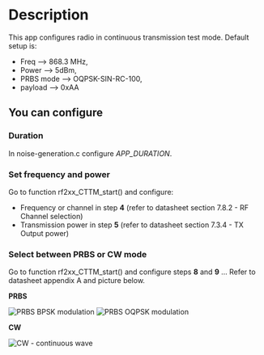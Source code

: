 # Description

This app configures radio in continuous transmission test mode.
Default setup is:

* Freq --> 868.3 MHz,
* Power --> 5dBm,
* PRBS mode --> OQPSK-SIN-RC-100,
* payload --> 0xAA

## You can configure

### Duration

In noise-generation.c configure *APP_DURATION*.

### Set frequency and power

Go to function rf2xx_CTTM_start() and configure:

* Frequency or channel in step **4** (refer to datasheet section 7.8.2 - RF Channel selection)
* Transmission power in step **5** (refer to datasheet section 7.3.4 - TX Output power)

### Select between PRBS or CW mode

Go to function rf2xx_CTTM_start() and configure steps **8** and **9** ... Refer to datasheet appendix A and picture below.

**PRBS**

![PRBS BPSK modulation](./img/PRBS-BPSK.png)
![PRBS OQPSK modulation](./img/PRBS-OQPSK.png)

**CW**

![CW - continuous wave](./img/CW.png)